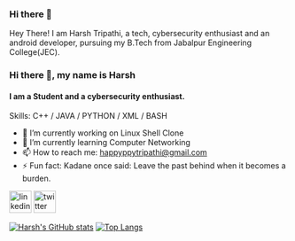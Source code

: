 ### Hi there 👋


Hey There! I am Harsh Tripathi, a tech, cybersecurity enthusiast and an android developer, pursuing my B.Tech from Jabalpur Engineering College(JEC). 

### Hi there 👋, my name is Harsh
#### I am a Student and a cybersecurity enthusiast.

Skills: C++ / JAVA / PYTHON / XML / BASH

- 🔭 I’m currently working on Linux Shell Clone 
- 🌱 I’m currently learning Computer Networking 
- 📫 How to reach me: happyppytripathi@gmail.com 
- ⚡ Fun fact: Kadane once said: Leave the past behind when it becomes a burden. 


[<img src='https://cdn.jsdelivr.net/npm/simple-icons@3.0.1/icons/linkedin.svg' alt='linkedin' height='40'>](https://www.linkedin.com/in/harsh-tripathi-3a603417a/)  [<img src='https://cdn.jsdelivr.net/npm/simple-icons@3.0.1/icons/twitter.svg' alt='twitter' height='40'>](https://twitter.com/Happy_2008_)  



[![Harsh's GitHub stats](https://github-readme-stats.vercel.app/api?username=happy-t&show_icons=true&theme=radical)](https://github.com/anuraghazra/github-readme-stats) [![Top Langs](https://github-readme-stats.vercel.app/api/top-langs/?username=happy-t&layout=compact&theme=radical)](https://github.com/anuraghazra/github-readme-stats)
